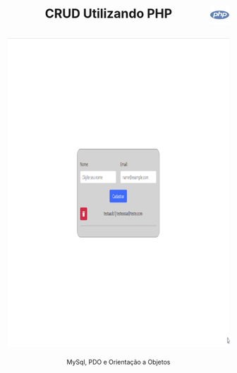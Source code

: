 
<h1 align="center">CRUD Utilizando PHP<img alt="JS" align="right" height="40" width="45" src="https://github.com/devicons/devicon/blob/master/icons/php/php-plain.svg"></h1>

<h1 align="center">
  <img src="./img/crud-ensinamento-db.gif" width="100%" height="700px">
</h1>

<p class="lead" align="center">MySql, PDO e Orientação a Objetos</p>

<br>
